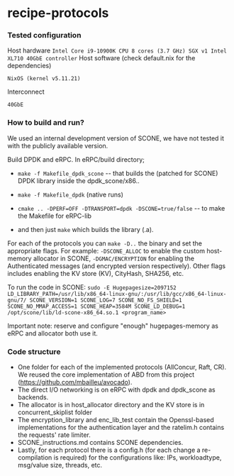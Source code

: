 # recipe-protocols



### Tested configuration

Host hardware
`
Intel Core i9-10900K CPU
    8 cores (3.7 GHz)
    SGX v1
Intel XL710 40GbE controller
`
Host software (check default.nix for the dependencies)

`NixOS (kernel v5.11.21)`

Interconnect

`40GbE`


### How to build and run?

We used an internal development version of SCONE, we have not tested it with the publicly available version.

Build DPDK and eRPC. In eRPC/build directory;
- `make -f Makefile_dpdk_scone` -- that builds the (patched for SCONE) DPDK library inside the dpdk_scone/x86..
- `make -f Makefile_dpdk` (native runs)

- `cmake .. -DPERF=OFF -DTRANSPORT=dpdk -DSCONE=true/false` -- to make the Makefile for eRPC-lib

- and then just `make` which builds the library (.a).

For each of the protocols you can `make -D..` the binary and set the appropriate flags. For example: `-DSCONE_ALLOC` to enable the custom host-memory allocator in SCONE, `-DGMAC/ENCRYPTION` for enabling the Authenticated messages (and encrypted version respectively). Other flags includes enabling the KV store (KV), CityHash, SHA256, etc.

To run the code in SCONE:
`sudo -E Hugepagesize=2097152 LD_LIBRARY_PATH=/usr/lib/x86_64-linux-gnu/:/usr/lib/gcc/x86_64-linux-gnu/7/ SCONE_VERSION=1 SCONE_LOG=7 SCONE_NO_FS_SHIELD=1 SCONE_NO_MMAP_ACCESS=1 SCONE_HEAP=3584M SCONE_LD_DEBUG=1 /opt/scone/lib/ld-scone-x86_64.so.1 <program_name>`

Important note: reserve and configure "enough" hugepages-memory as eRPC and allocator both use it.


### Code structure
- One folder for each of the implemented protocols (AllConcur, Raft, CR). We reused the core implementation of ABD from this project (https://github.com/mbailleu/avocado).
- The direct I/O networking is on eRPC with dpdk and dpdk_scone as backends.
- The allocator is in  host_allocator directory and the KV store is in concurrent_skiplist folder
- The encryption_library and enc_lib_test contain the Openssl-based implementations for the authentication layer and the ratelim.h contains the requests' rate limiter.
- SCONE_instructions.md contains SCONE dependencies.
- Lastly, for each protocol there is a config.h (for each change a re-compilation is required) for the configurations like: IPs, workloadtype, msg/value size, threads, etc.

